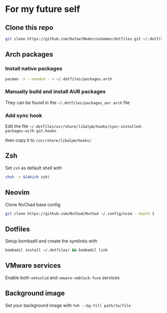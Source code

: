 # For my future self

## Clone this repo

```bash
git clone https://github.com/RafaelMedeirosGomes/dotfiles.git ~/.dotfiles
```

## Arch packages

### Install native packages

 ```bash
pacman -S --needed - < ~/.dotfiles/packages.arch
```

### Manually build and install AUR packages

They can be found in the `~/.dotfiles/packages_aur.arch` file

### Add sync hook

Edit the file `~/.dotfiles/usr/share/libalpm/hooks/sync-installed-packages-with-git.hooks`

then copy it to `/usr/share/libalpm/hooks/`

## Zsh

Set `zsh` as default shell with
```bash
chsh -s $(which zsh)
```

## Neovim

Clone NvChad base config
```bash
git clone https://github.com/NvChad/NvChad ~/.config/nvim --depth 1
```

## Dotfiles

Setup bombadil and create the symlinks with
```bash
bombadil install ~/.dotfiles/ && bombadil link
```

## VMware services

Enable both `vmtoolsd` and `vmware-vmblock-fuse` services

## Background image

Set your background image with `feh --bg-fill path/to/file`
